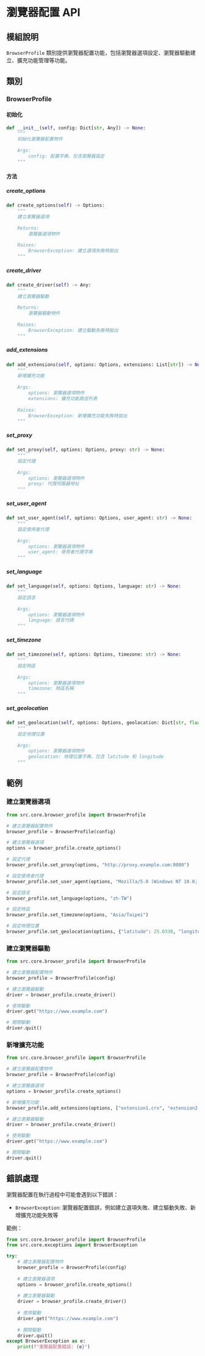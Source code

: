 # 瀏覽器配置 API

## 模組說明

`BrowserProfile` 類別提供瀏覽器配置功能，包括瀏覽器選項設定、瀏覽器驅動建立、擴充功能管理等功能。

## 類別

### BrowserProfile

#### 初始化

```python
def __init__(self, config: Dict[str, Any]) -> None:
    """
    初始化瀏覽器配置物件
    
    Args:
        config: 配置字典，包含瀏覽器設定
    """
```

#### 方法

##### create_options

```python
def create_options(self) -> Options:
    """
    建立瀏覽器選項
    
    Returns:
        瀏覽器選項物件
        
    Raises:
        BrowserException: 建立選項失敗時拋出
    """
```

##### create_driver

```python
def create_driver(self) -> Any:
    """
    建立瀏覽器驅動
    
    Returns:
        瀏覽器驅動物件
        
    Raises:
        BrowserException: 建立驅動失敗時拋出
    """
```

##### add_extensions

```python
def add_extensions(self, options: Options, extensions: List[str]) -> None:
    """
    新增擴充功能
    
    Args:
        options: 瀏覽器選項物件
        extensions: 擴充功能路徑列表
        
    Raises:
        BrowserException: 新增擴充功能失敗時拋出
    """
```

##### set_proxy

```python
def set_proxy(self, options: Options, proxy: str) -> None:
    """
    設定代理
    
    Args:
        options: 瀏覽器選項物件
        proxy: 代理伺服器地址
    """
```

##### set_user_agent

```python
def set_user_agent(self, options: Options, user_agent: str) -> None:
    """
    設定使用者代理
    
    Args:
        options: 瀏覽器選項物件
        user_agent: 使用者代理字串
    """
```

##### set_language

```python
def set_language(self, options: Options, language: str) -> None:
    """
    設定語言
    
    Args:
        options: 瀏覽器選項物件
        language: 語言代碼
    """
```

##### set_timezone

```python
def set_timezone(self, options: Options, timezone: str) -> None:
    """
    設定時區
    
    Args:
        options: 瀏覽器選項物件
        timezone: 時區名稱
    """
```

##### set_geolocation

```python
def set_geolocation(self, options: Options, geolocation: Dict[str, float]) -> None:
    """
    設定地理位置
    
    Args:
        options: 瀏覽器選項物件
        geolocation: 地理位置字典，包含 latitude 和 longitude
    """
```

## 範例

### 建立瀏覽器選項

```python
from src.core.browser_profile import BrowserProfile

# 建立瀏覽器配置物件
browser_profile = BrowserProfile(config)

# 建立瀏覽器選項
options = browser_profile.create_options()

# 設定代理
browser_profile.set_proxy(options, "http://proxy.example.com:8080")

# 設定使用者代理
browser_profile.set_user_agent(options, "Mozilla/5.0 (Windows NT 10.0; Win64; x64) AppleWebKit/537.36 (KHTML, like Gecko) Chrome/91.0.4472.124 Safari/537.36")

# 設定語言
browser_profile.set_language(options, "zh-TW")

# 設定時區
browser_profile.set_timezone(options, "Asia/Taipei")

# 設定地理位置
browser_profile.set_geolocation(options, {"latitude": 25.0330, "longitude": 121.5654})
```

### 建立瀏覽器驅動

```python
from src.core.browser_profile import BrowserProfile

# 建立瀏覽器配置物件
browser_profile = BrowserProfile(config)

# 建立瀏覽器驅動
driver = browser_profile.create_driver()

# 使用驅動
driver.get("https://www.example.com")

# 關閉驅動
driver.quit()
```

### 新增擴充功能

```python
from src.core.browser_profile import BrowserProfile

# 建立瀏覽器配置物件
browser_profile = BrowserProfile(config)

# 建立瀏覽器選項
options = browser_profile.create_options()

# 新增擴充功能
browser_profile.add_extensions(options, ["extension1.crx", "extension2.crx"])

# 建立瀏覽器驅動
driver = browser_profile.create_driver()

# 使用驅動
driver.get("https://www.example.com")

# 關閉驅動
driver.quit()
```

## 錯誤處理

瀏覽器配置在執行過程中可能會遇到以下錯誤：

- `BrowserException`: 瀏覽器配置錯誤，例如建立選項失敗、建立驅動失敗、新增擴充功能失敗等

範例：

```python
from src.core.browser_profile import BrowserProfile
from src.core.exceptions import BrowserException

try:
    # 建立瀏覽器配置物件
    browser_profile = BrowserProfile(config)
    
    # 建立瀏覽器選項
    options = browser_profile.create_options()
    
    # 建立瀏覽器驅動
    driver = browser_profile.create_driver()
    
    # 使用驅動
    driver.get("https://www.example.com")
    
    # 關閉驅動
    driver.quit()
except BrowserException as e:
    print(f"瀏覽器配置錯誤: {e}") 